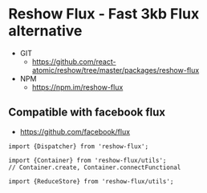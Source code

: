 Reshow Flux - Fast 3kb Flux alternative 
===============

* GIT
   * https://github.com/react-atomic/reshow/tree/master/packages/reshow-flux
* NPM
   * https://npm.im/reshow-flux

## Compatible with facebook flux

* https://github.com/facebook/flux

```
import {Dispatcher} from 'reshow-flux';

import {Container} from 'reshow-flux/utils';
// Container.create, Container.connectFunctional

import {ReduceStore} from 'reshow-flux/utils';
```
